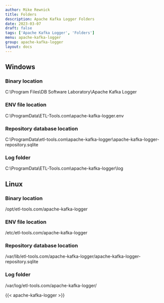 ```yaml
---
author: Mike Rewnick
title: Folders
description: Apache Kafka Logger Folders
date: 2023-03-07
draft: false
tags: ['Apache Kafka Logger', 'Folders']
menu: apache-kafka-logger
group: apache-kafka-logger
layout: docs
---
```


## Windows

### Binary location

C:\Program Files\DB Software Laboratory\Apache Kafka Logger

### ENV file location

C:\ProgramData\ETL-Tools.com\apache-kafka-logger\.env

### Repository database location

C:\ProgramData\etl-tools.com\apache-kafka-logger\apache-kafka-logger-repository.sqlite

### Log folder

C:\ProgramData\ETL-Tools.com\apache-kafka-logger\log

## Linux

### Binary location

/opt/etl-tools.com/apache-kafka-logger

### ENV file location

/etc/etl-tools.com/apache-kafka-logger

### Repository database location

/var/lib/etl-tools.com/apache-kafka-logger/apache-kafka-logger-repository.sqlite

### Log folder

/var/log/etl-tools.com/apache-kafka-logger/

{{< apache-kafka-logger >}}
